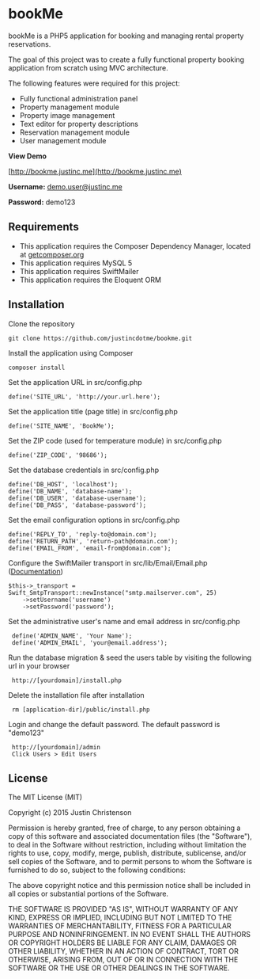 # bookMe
 bookMe is a PHP5 application for booking and managing rental property reservations. 
 
 The goal of this project was to create a fully functional property booking application from scratch using MVC architecture.
 
 The following features were required for this project:
 
  - Fully functional administration panel
  - Property management module
  - Property image management
  - Text editor for property descriptions
  - Reservation management module
  - User management module
  
 **View Demo**
 
 [http://bookme.justinc.me](http://bookme.justinc.me)
 
 **Username:** demo.user@justinc.me
 
 **Password:** demo123
 
 

## Requirements
 - This application requires the Composer Dependency Manager, located at [getcomposer.org](https://getcomposer.org/)
 - This application requires MySQL 5
 - This application requires SwiftMailer
 - This application requires the Eloquent ORM

## Installation

 Clone the repository
 
    git clone https://github.com/justincdotme/bookme.git

 Install the application using Composer
 
    composer install

 Set the application URL in src/config.php
 
    define('SITE_URL', 'http://your.url.here');
    
 Set the application title (page title) in src/config.php
    
    define('SITE_NAME', 'BookMe');
    
 Set the ZIP code (used for temperature module) in src/config.php
    
    define('ZIP_CODE', '98686');
    
 Set the database credentials in src/config.php
    
    define('DB_HOST', 'localhost');
    define('DB_NAME', 'database-name');
    define('DB_USER', 'database-username');
    define('DB_PASS', 'database-password');
      
 Set the email configuration options in src/config.php
    
    define('REPLY_TO', 'reply-to@domain.com');
    define('RETURN_PATH', 'return-path@domain.com');
    define('EMAIL_FROM', 'email-from@domain.com');
    
 Configure the SwiftMailer transport in src/lib/Email/Email.php ([Documentation](http://swiftmailer.org/docs/sending.html))
  
    $this->_transport = Swift_SmtpTransport::newInstance("smtp.mailserver.com", 25)
        ->setUsername('username')
        ->setPassword('password');
      
 Set the administrative user's name and email address in src/config.php
  
     define('ADMIN_NAME', 'Your Name');
     define('ADMIN_EMAIL', 'your@email.address');
     
 Run the database migration & seed the users table by visiting the following url in your browser
   
     http://[yourdomain]/install.php
   
 Delete the installation file after installation
 
     rm [application-dir]/public/install.php
 
 Login and change the default password. The default password is "demo123"
 
     http://[yourdomain]/admin
     Click Users > Edit Users
     

## License

 The MIT License (MIT)
 
 Copyright (c) 2015 Justin Christenson
 
 Permission is hereby granted, free of charge, to any person obtaining a copy
 of this software and associated documentation files (the "Software"), to deal
 in the Software without restriction, including without limitation the rights
 to use, copy, modify, merge, publish, distribute, sublicense, and/or sell
 copies of the Software, and to permit persons to whom the Software is
 furnished to do so, subject to the following conditions:
 
 The above copyright notice and this permission notice shall be included in
 all copies or substantial portions of the Software.
 
 THE SOFTWARE IS PROVIDED "AS IS", WITHOUT WARRANTY OF ANY KIND, EXPRESS OR
 IMPLIED, INCLUDING BUT NOT LIMITED TO THE WARRANTIES OF MERCHANTABILITY,
 FITNESS FOR A PARTICULAR PURPOSE AND NONINFRINGEMENT. IN NO EVENT SHALL THE
 AUTHORS OR COPYRIGHT HOLDERS BE LIABLE FOR ANY CLAIM, DAMAGES OR OTHER
 LIABILITY, WHETHER IN AN ACTION OF CONTRACT, TORT OR OTHERWISE, ARISING FROM,
 OUT OF OR IN CONNECTION WITH THE SOFTWARE OR THE USE OR OTHER DEALINGS IN
 THE SOFTWARE.
